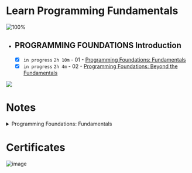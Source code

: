 # Learn Programming Fundamentals

![100%](https://progress-bar.dev/100/?title=Done)
<br />

- ## PROGRAMMING FOUNDATIONS Introduction

  - [x] `in progress` `2h 10m` - 01 - [Programming Foundations: Fundamentals](https://www.linkedin.com/learning/programming-foundations-fundamentals-3/the-fundamentals-of-programming?autoplay=true&contextUrn=urn%3Ali%3AlyndaLearningPath%3A56db2b643dd5596be4e4989b)
  - [x] `in progress` `2h 4m` - 02 - [Programming Foundations: Beyond the Fundamentals](https://www.linkedin.com/learning/programming-foundations-beyond-the-fundamentals/broadening-your-knowledge-of-programming-fundamentals?autoplay=true&contextUrn=urn%3Ali%3AlyndaLearningPath%3A56db2b643dd5596be4e4989b)

<img src="https://img.shields.io/badge/Total%20Number%20Of%20Hours%20For%20This%20Courses-4h14m-blue">

# Notes

<details>
  <summary>Programming Foundations: Fundamentals</summary>
	
	bug - error - crash

	order of steps is vital - 

	after writing code on text editor, opening it won’t run the program, cause python is an interpreted language and to run it we need an interpreter to run it

	Double-clicking does not run the Python Interpreter on the source code.

	---

	Three main ways to translate source code:

	1. compile → write our code then compiler acts like translation server and compiles code and the receiver would never know the original code (Hight level compiled into low level machine language)  

	    **EX → c, c++ and objective c** 

	2. interpret → send code and then use someone who knows it to read every line (process source code line by line using interpreter)

	    **EX → PHP and JavaScript**

	3. combination

	    **EX** → Java, c# and python


	---

	**Enhanced text editors (IDE - integrated development environments)**

	IntelliSense→ help with suggestions while typing

	---

	syntax - the rules of programming language

	syntax highlighting

	run selected line to debug it

	---

	statements - expressions - operators

	---

	### Errors Categories

	1. Syntax - language rules broken
	2. Runtime - unable to execute (DivisonbyError)
	3. Semantic - unexpected output (print alice - print name - print Name)

	---

	To get Python code suggestions, you need to tell VS Code which Python interpreter to use.

	`2 * 3 + 2 * 5` → 16

	---

	`exit()` to make Python exit command-line prompt

	---

	computer gives us space in memory to store data using variables

	---

	java is a static typed language

	python and Js are both dynamic = gets the data type from the stored value in the variable

	---

	python treats decimal as  floats in the most precise way while JavaScript no

	---

	conditional or Boolean expressions or relational operators, ==

	```python
	if 5 < 6:
		return True #block
	else
		return False #block
	```

	---

	```python
	def testMe():

	```

	parameters - arguments

	<aside>
	⚠️ void means a function doesn’t return a value

	</aside>
</details>  

# Certificates

![image](https://user-images.githubusercontent.com/18606136/205850580-981680fe-a56d-439a-b9cf-e96ca41066b6.png)
